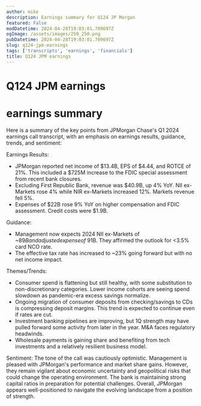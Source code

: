 ```yaml
---
author: mike
description: Earnings summary for Q124 JP Morgan 
featured: False
modDatetime: 2024-04-28T19:03:01.709697Z
ogImage: /assets/images/250_250.png
pubDatetime: 2024-04-28T19:03:01.709697Z
slug: q124-jpm-earnings
tags: ['transcripts', 'earnings', 'financials']
title: Q124 JPM earnings
---
```

# Q124 JPM earnings

# earnings summary
Here is a summary of the key points from JPMorgan Chase's Q1 2024 earnings call transcript, with an emphasis on earnings results, guidance, trends, and sentiment:

Earnings Results:
- JPMorgan reported net income of $13.4B, EPS of $4.44, and ROTCE of 21%. This included a $725M increase to the FDIC special assessment from recent bank closures. 
- Excluding First Republic Bank, revenue was $40.9B, up 4% YoY. NII ex-Markets rose 4% while NIR ex-Markets increased 12%. Markets revenue fell 5%.
- Expenses of $22B rose 9% YoY on higher compensation and FDIC assessment. Credit costs were $1.9B.

Guidance:
- Management now expects 2024 NII ex-Markets of ~$89B and adjusted expense of ~$91B. They affirmed the outlook for <3.5% card NCO rate.
- The effective tax rate has increased to ~23% going forward but with no net income impact.

Themes/Trends:
- Consumer spend is flattening but still healthy, with some substitution to non-discretionary categories. Lower income cohorts are seeing spend slowdown as pandemic-era excess savings normalize. 
- Ongoing migration of consumer deposits from checking/savings to CDs is compressing deposit margins. This trend is expected to continue even if rates are cut.
- Investment banking pipelines are improving, but 1Q strength may have pulled forward some activity from later in the year. M&A faces regulatory headwinds.
- Wholesale payments is gaining share and benefiting from tech investments and a relatively resilient business model.

Sentiment:
The tone of the call was cautiously optimistic. Management is pleased with JPMorgan's performance and market share gains. However, they remain vigilant about economic uncertainty and geopolitical risks that could change the operating environment. The bank is maintaining strong capital ratios in preparation for potential challenges. Overall, JPMorgan appears well-positioned to navigate the evolving landscape from a position of strength.

